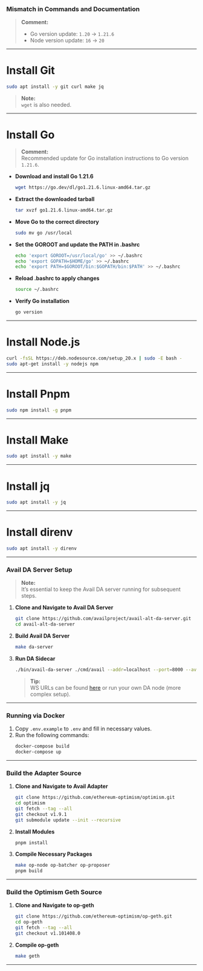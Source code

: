 
### Mismatch in Commands and Documentation

> **Comment:**  
> - Go version update: `1.20` → `1.21.6`  
> - Node version update: `16` → `20`

---

# Install Git
```bash
sudo apt install -y git curl make jq
```
> **Note:**  
> `wget` is also needed. 

---

# Install Go
> **Comment:**  
> Recommended update for Go installation instructions to Go version `1.21.6`.  

- **Download and install Go 1.21.6**  
    ```bash
    wget https://go.dev/dl/go1.21.6.linux-amd64.tar.gz
    ```
- **Extract the downloaded tarball**  
    ```bash
    tar xvzf go1.21.6.linux-amd64.tar.gz
    ```
- **Move Go to the correct directory**  
    ```bash
    sudo mv go /usr/local
    ```
- **Set the GOROOT and update the PATH in .bashrc**  
    ```bash
    echo 'export GOROOT=/usr/local/go' >> ~/.bashrc
    echo 'export GOPATH=$HOME/go' >> ~/.bashrc
    echo 'export PATH=$GOROOT/bin:$GOPATH/bin:$PATH' >> ~/.bashrc
    ```
- **Reload .bashrc to apply changes**  
    ```bash
    source ~/.bashrc
    ```
- **Verify Go installation**  
    ```bash
    go version
    ```

---

# Install Node.js
```bash
curl -fsSL https://deb.nodesource.com/setup_20.x | sudo -E bash -
sudo apt-get install -y nodejs npm
```

---

# Install Pnpm
```bash
sudo npm install -g pnpm
```

---

# Install Make
```bash
sudo apt install -y make
```

---

# Install jq
```bash
sudo apt install -y jq
```

---

# Install direnv
```bash
sudo apt install -y direnv
```

---

### Avail DA Server Setup
> **Note:**  
> It’s essential to keep the Avail DA server running for subsequent steps.

1. **Clone and Navigate to Avail DA Server**  
    ```bash
    git clone https://github.com/availproject/avail-alt-da-server.git
    cd avail-alt-da-server
    ```
2. **Build Avail DA Server**  
    ```bash
    make da-server
    ```
3. **Run DA Sidecar**  
    ```bash
    ./bin/avail-da-server ./cmd/avail --addr=localhost --port=8000 --avail.rpc=<WS url to an avail node> --avail.seed=<> --avail.appid=<>
    ```
    > **Tip:**  
    > WS URLs can be found [here](https://docs.availproject.org/docs/networks) or run your own DA node (more complex setup).

---

### Running via Docker
1. Copy `.env.example` to `.env` and fill in necessary values.
2. Run the following commands:
    ```bash
    docker-compose build
    docker-compose up
    ```

---

### Build the Adapter Source
1. **Clone and Navigate to Avail Adapter**  
    ```bash
    git clone https://github.com/ethereum-optimism/optimism.git
    cd optimism
    git fetch --tag --all
    git checkout v1.9.1
    git submodule update --init --recursive
    ```
2. **Install Modules**  
    ```bash
    pnpm install
    ```
3. **Compile Necessary Packages**  
    ```bash
    make op-node op-batcher op-proposer
    pnpm build
    ```

---

### Build the Optimism Geth Source
1. **Clone and Navigate to op-geth**  
    ```bash
    git clone https://github.com/ethereum-optimism/op-geth.git
    cd op-geth
    git fetch --tag --all
    git checkout v1.101408.0
    ```
2. **Compile op-geth**  
    ```bash
    make geth
    ```

--- 
